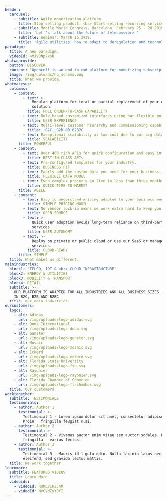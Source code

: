 ```yaml
---
header:
  carousel:
    - subtitle: Agile monetization platform.
      title: Stop selling product. <br> Start selling recurring services.
    - subtitle: Mobile World Congress. Barcelona. February 25 - 28 2019
      title: 'Let''s talk about the future of telecoms<br> '
    - subtitle: Webinar. March 15 2019.
      title: 'Agile utilities: how to adapt to deregulation and technological change'
paradigm:
  title: A new paradigm.
  videoId: 4MJvDNp7xsk
whatweprovide:
  button: DISCOVER
  content: "Opencell is an end-to-end platform for monetizing subscription and usage-based revenue businesses.\r\n\n\r\n\nWe enable recurring revenue businesses to quickly launch new services, to monetize new revenue streams and deliver improved customer experiences."
  image: /img/uploads/hp_schema.png
  title: What we provide.
whatmakesus:
  columns:
    - content:
        - text: >-
            Modular platform for total or partial replacement of your existing
            solution.
          title: FULL ORDER-TO-CASH CAPABILITY
        - text: Role-based customized interfaces using our flexible portal.
          title: USER EXPERIENCE
        - text: Multi-level customer hierarchy and commissioning capability.
          title: 'B2C, B2B OR B2B2C'
        - text: Exceptional scalability at low cost due to our big data technology.
          title: SCALABILITY
      title: POWERFUL
    - content:
        - text: Over 400 rich APIs for quick configuration and easy integration.
          title: BEST IN-CLASS APIs
        - text: Pre-configured templates for your industry.
          title: BUSINESS FIT
        - text: Easily add the custom data you need for your business.
          title: FLEXIBLE DATA MODEL
        - text: Even complex projects go live in less than three months.
          title: QUICK TIME-TO-MARKET
      title: AGILE
    - content:
        - text: Easy to understand pricing adapted to your business model.
          title: SIMPLE PRICING MODEL
        - text: No vendor lock-in means we work extra hard to keep you happy.
          title: OPEN SOURCE
        - text: >-
            Quick user adoption avoids long-term reliance on third-party
            services.
          title: USER AUTONOMY
        - text: >-
            Deploy on private or public cloud or use our SaaS or managed hosting
            services.
          title: CLOUD-READY
      title: SIMPLE
  title: What makes us different.
mainindustries:
  block1: 'TELCO, IOT & <br> CLOUD INFRASTRUCTURE'
  block2: ENERGY & UTILITIES
  block3: MOBILITY & TRANSPORT
  block4: RETAIL
  subtitle: >-
    OUR PLATFORM IS ADAPTED FOR ALL INDUSTRIES AND ALL BUSINESS SIZES. IT WORKS
    IN B2C, B2B AND B2BC
  title: Our main industries.
ourcustomers:
  logos:
    - alt: Adidas
      url: /img/uploads/logo-adidas.svg
    - alt: Dona International
      url: /img/uploads/logo-dona.svg
    - alt: Gunster
      url: /img/uploads/logo-gunster.svg
    - alt: Mosaic
      url: /img/uploads/logo-mosaic.svg
    - alt: Eckerd
      url: /img/uploads/logo-eckerd.svg
    - alt: Florida State University
      url: /img/uploads/logo-fsu.svg
    - alt: Rayonier
      url: /img/uploads/logo-rayonier.svg
    - alt: Florida Chamber of Commerce
      url: /img/uploads/logo-fl-chamber.svg
  title: Our customers
worktogether:
  subtitle: TESTIMONIALS
  testimonials:
    - author: Author 1
      testimonial: >-
        Testimonial 1 - Lorem ipsum dolor sit amet, consectetur adipiscing elit.
        Proin   fringilla feugiat nisi.
    - author: Author 2
      testimonial: >-
        Testimonial 2 - Vivamus auctor enim vitae sem auctor sodales. Proin
        fringilla   varius lectus.
    - author: Author 3
      testimonial: >-
        Testimonial 3 - Mauris id ligula odio. Nulla lacinia lacus nec ligula
        eleifend, sed gravida lectus mattis.
  title: We work together
learnmore:
  subtitle: FEATURED VIDEOS
  title: Learn More
  videoids:
    - videoId: RUML7IH2JnM
    - videoId: NvCVdZyY9fI
---
```


